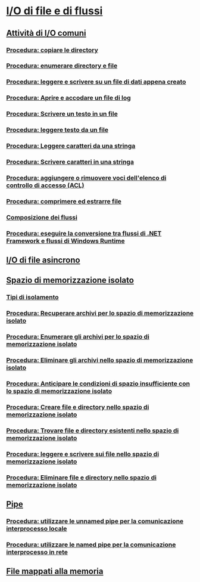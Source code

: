 # [I/O di file e di flussi](index.md)
## [Attività di I/O comuni](commons-tasks.md)
### [Procedura: copiare le directory](how-to-copy-directories.md)
### [Procedura: enumerare directory e file](how-to-enumerate-directories-and-files.md)
### [Procedura: leggere e scrivere su un file di dati appena creato](how-to-read-and-write-to-a-newly-created-data-file.md)
### [Procedura: Aprire e accodare un file di log](how-to-open-and-append-to-a-log-file.md)
### [Procedura: Scrivere un testo in un file](how-to-write-text-to-a-file.md)
### [Procedura: leggere testo da un file](how-to-read-text-from-a-file.md)
### [Procedura: Leggere caratteri da una stringa](how-to-read-characters-from-a-string.md)
### [Procedura: Scrivere caratteri in una stringa](how-to-write-characters-to-a-string.md)
### [Procedura: aggiungere o rimuovere voci dell'elenco di controllo di accesso (ACL)](how-to-add-or-remove-access-control-list-entries.md)
### [Procedura: comprimere ed estrarre file](how-to-compress-and-extract-files.md)
### [Composizione dei flussi](composing-streams.md)
### [Procedura: eseguire la conversione tra flussi di .NET Framework e flussi di Windows Runtime](how-to-convert-between-dotnet-streams-and-winrt-streams.md)
## [I/O di file asincrono](i-o-di-file-asincrono.md)
## [Spazio di memorizzazione isolato](isolated-storage.md)
### [Tipi di isolamento](types-of-isolation.md)
### [Procedura: Recuperare archivi per lo spazio di memorizzazione isolato](how-to-obtain-stores-for-isolated-storage.md)
### [Procedura: Enumerare gli archivi per lo spazio di memorizzazione isolato](how-to-enumerate-stores-for-isolated-storage.md)
### [Procedura: Eliminare gli archivi nello spazio di memorizzazione isolato](how-to-delete-stores-in-isolated-storage.md)
### [Procedura: Anticipare le condizioni di spazio insufficiente con lo spazio di memorizzazione isolato](how-to-anticipate-out-of-space-conditions-with-isolated-storage.md)
### [Procedura: Creare file e directory nello spazio di memorizzazione isolato](how-to-create-files-and-directories-in-isolated-storage.md)
### [Procedura: Trovare file e directory esistenti nello spazio di memorizzazione isolato](how-to-find-existing-files-and-directories-in-isolated-storage.md)
### [Procedura: leggere e scrivere sui file nello spazio di memorizzazione isolato](how-to-read-and-write-to-files-in-isolated-storage.md)
### [Procedura: Eliminare file e directory nello spazio di memorizzazione isolato](how-to-delete-files-and-directories-in-isolated-storage.md)
## [Pipe](pipe-operations.md)
### [Procedura: utilizzare le unnamed pipe per la comunicazione interprocesso locale](how-to-use-anonymous-pipes-for-local-interprocess-communication.md)
### [Procedura: utilizzare le named pipe per la comunicazione interprocesso in rete](how-to-use-named-pipes-for-network-interprocess-communication.md)
## [File mappati alla memoria](memory-mapped-files.md)
